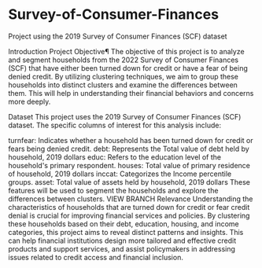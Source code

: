# Survey-of-Consumer-Finances
Project using the 2019 Survey of Consumer Finances (SCF) dataset

Introduction
Project Objective¶
The objective of this project is to analyze and segment households from the 2022 Survey of Consumer Finances (SCF) that have either been turned down for credit or have a fear of being denied credit. By utilizing clustering techniques, we aim to group these households into distinct clusters and examine the differences between them. This will help in understanding their financial behaviors and concerns more deeply.

Dataset
This project uses the 2019 Survey of Consumer Finances (SCF) dataset. The specific columns of interest for this analysis include:

turnfear: Indicates whether a household has been turned down for credit or fears being denied credit.
debt: Represents the Total value of debt held by household, 2019 dollars
educ: Refers to the education level of the household's primary respondent.
houses: Total value of primary residence of household, 2019 dollars
inccat: Categorizes the Income percentile groups.
asset: Total value of assets held by household, 2019 dollars
These features will be used to segment the households and explore the differences between clusters.
VIEW BRANCH
Relevance
Understanding the characteristics of households that are turned down for credit or fear credit denial is crucial for improving financial services and policies. By clustering these households based on their debt, education, housing, and income categories, this project aims to reveal distinct patterns and insights. This can help financial institutions design more tailored and effective credit products and support services, and assist policymakers in addressing issues related to credit access and financial inclusion.
